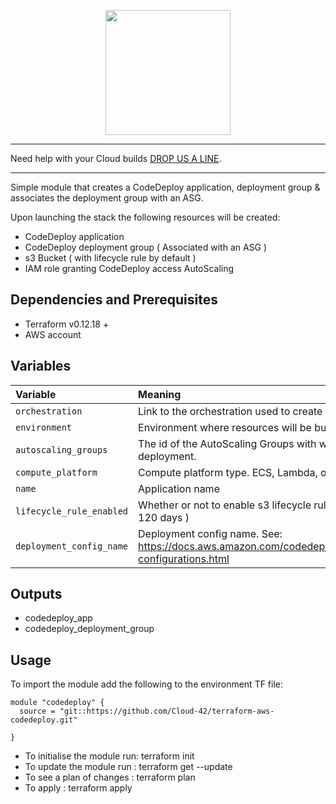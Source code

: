 <p align="center">
  <a href="https://www.cloud42.io/" target="_blank" rel="Homepage">
  <img width="200" height="200" src="https://www.cloud42.io/wp-content/uploads/2020/01/transparent_small.png">
  </a>
</p>

---

<p style="text-align: center;">

Need help with your Cloud builds <a href="https://www.cloud42.io/contact/" target="_blank" rel="ContactUS"> DROP US A LINE</a>.

</p>

---


Simple module that creates a CodeDeploy application, deployment group & associates the deployment group with an ASG.

Upon launching the stack the following resources will be created:

 * CodeDeploy application
 * CodeDeploy deployment group ( Associated with an ASG )
 * s3 Bucket ( with lifecycle rule by default )  
 * IAM role granting CodeDeploy access AutoScaling

## Dependencies and Prerequisites
 * Terraform v0.12.18 +
 * AWS account

## Variables
| Variable | Meaning |
| :------- | :----- |
| `orchestration` | Link to the orchestration used to create resources. |
| `environment` | Environment where resources will be built. |
| `autoscaling_groups` | The id of the AutoScaling Groups with which to associate the deployment. |
| `compute_platform` | Compute platform type. ECS, Lambda, or Server. |
| `name` | Application name |
| `lifecycle_rule_enabled` | Whether or not to enable s3 lifecycle rule ( Default is to expire items after 120 days ) |
| `deployment_config_name` | Deployment config name. See: https://docs.aws.amazon.com/codedeploy/latest/userguide/deployment-configurations.html |

## Outputs
 * codedeploy_app
 * codedeploy_deployment_group 

## Usage

To import the module add the following to the environment TF file:
```
module "codedeploy" {
  source = "git::https://github.com/Cloud-42/terraform-aws-codedeploy.git"

}
```
* To initialise the module run: terraform init
* To update the module run    : terraform get --update
* To see a plan of changes    : terraform plan
* To apply                    : terraform apply


